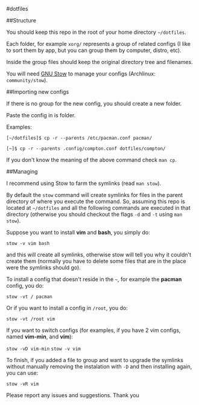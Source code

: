 #dotfiles

##Structure

You should keep this repo in the root of your home directory `~/dotfiles`.

Each folder, for example `xorg/` represents a group of related configs (I like to sort them by app, but you can group them by computer, distro, etc).

Inside the group files should keep the original directory tree and filenames.

You will need [GNU Stow](http://www.gnu.org/software/stow/) to manage your configs (Archlinux: `community/stow`).

##Importing new configs

If there is no group for the new config, you should create a new folder.

Paste the config in is folder.

Examples: 
```
[~/dotfiles]$ cp -r --parents /etc/pacman.conf pacman/

[~]$ cp -r --parents .config/compton.conf dotfiles/compton/

```

If you don't know the meaning of the above command check `man cp`.

##Managing

I recommend using Stow to farm the symlinks (read `man stow`).

By default the `stow` command will create symlinks for files in the parent directory of where you execute the command. So, assuming this repo is located at `~/dotfiles` and all the following commands are executed in that directory (otherwise you should checkout the flags `-d` and `-t` using `man stow`).

Suppose you want to install **vim** and **bash**, you simply do:

`stow -v vim bash`

and this will create all symlinks, otherwise stow will tell you why it couldn't create them (normally you have to delete some files that are in the place were the symlinks should go).


To install a config that doesn't reside in the `~`, for example the **pacman** config, you do:

`stow -vt / pacman`

Or if you want to install a config in `/root`, you do:

`stow -vt /root vim`

If you want to switch configs (for examples, if you have 2 vim configs, named **vim-min**, and **vim**):

`stow -vD vim-min`
`stow -v vim`

To finish, if you added a file to group and want to upgrade the symlinks without manually removing the instalation with `-D` and then installing again, you can use:

`stow -vR vim`


Please report any issues and suggestions. Thank you

